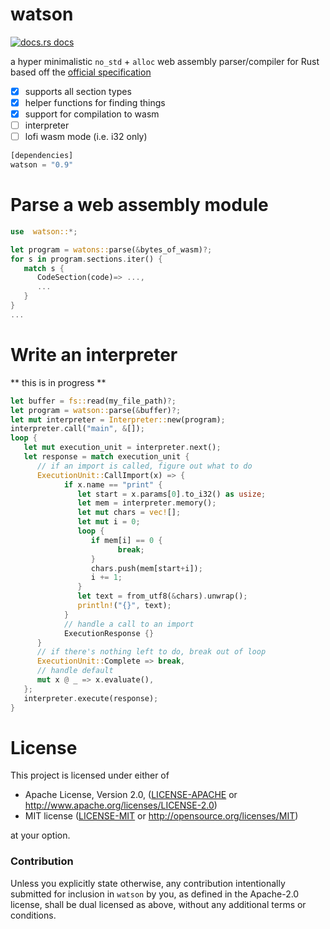 # watson

<a href="https://docs.rs/watson"><img src="https://img.shields.io/badge/docs-latest-blue.svg?style=flat-square" alt="docs.rs docs" /></a>

a hyper minimalistic `no_std` + `alloc` web assembly parser/compiler for Rust based off the [official specification](https://webassembly.github.io/spec/core/index.html)

- [X] supports all section types
- [X] helper functions for finding things
- [x] support for compilation to wasm
- [ ] interpreter
- [ ] lofi wasm mode (i.e. i32 only)

```rust
[dependencies]
watson = "0.9"
```

# Parse a web assembly module

```rust
use  watson::*;

let program = watons::parse(&bytes_of_wasm)?;
for s in program.sections.iter() {
   match s {
      CodeSection(code)=> ...,
      ...
   }
}
...
```

# Write an interpreter
** this is in progress **

```rust
let buffer = fs::read(my_file_path)?;
let program = watson::parse(&buffer)?;
let mut interpreter = Interpreter::new(program);
interpreter.call("main", &[]);
loop {
   let mut execution_unit = interpreter.next();
   let response = match execution_unit {
      // if an import is called, figure out what to do
      ExecutionUnit::CallImport(x) => {
            if x.name == "print" {
               let start = x.params[0].to_i32() as usize;
               let mem = interpreter.memory();
               let mut chars = vec![];
               let mut i = 0;
               loop {
                  if mem[i] == 0 {
                        break;
                  }
                  chars.push(mem[start+i]);
                  i += 1;
               }
               let text = from_utf8(&chars).unwrap();
               println!("{}", text);
            }
            // handle a call to an import
            ExecutionResponse {}
      }
      // if there's nothing left to do, break out of loop
      ExecutionUnit::Complete => break,
      // handle default
      mut x @ _ => x.evaluate(),
   };
   interpreter.execute(response);
}
```

# License

This project is licensed under either of

 * Apache License, Version 2.0, ([LICENSE-APACHE](LICENSE-APACHE) or
   http://www.apache.org/licenses/LICENSE-2.0)
 * MIT license ([LICENSE-MIT](LICENSE-MIT) or
   http://opensource.org/licenses/MIT)

at your option.

### Contribution

Unless you explicitly state otherwise, any contribution intentionally submitted
for inclusion in `watson` by you, as defined in the Apache-2.0 license, shall be
dual licensed as above, without any additional terms or conditions.
